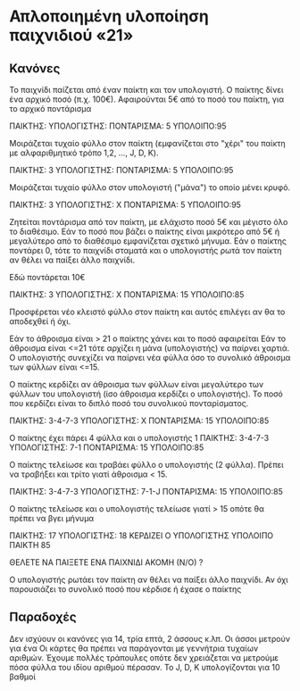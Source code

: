 # Απλοποιημένη υλοποίηση παιχνιδιού «21»

## Κανόνες
Το παιχνίδι παίζεται από έναν παίκτη και τον υπολογιστή.
Ο παίκτης δίνει ένα αρχικό ποσό (π.χ. 100€).
Αφαιρούνται 5€ από το ποσό του παίκτη, για το αρχικό ποντάρισμα

ΠΑΙΚΤΗΣ:   	ΥΠΟΛΟΓΙΣΤΗΣ:     ΠΟΝΤΑΡΙΣΜΑ: 5   ΥΠΟΛΟΙΠΟ:95

Μοιράζεται τυχαίο φύλλο στον παίκτη (εμφανίζεται στο "χέρι" του παίκτη με αλφαριθμητικό τρόπο 1,2, …, J, D, K).

ΠΑΙΚΤΗΣ: 3   	ΥΠΟΛΟΓΙΣΤΗΣ:     ΠΟΝΤΑΡΙΣΜΑ: 5   ΥΠΟΛΟΙΠΟ:95

Μοιράζεται τυχαίο φύλλο στον υπολογιστή ("μάνα") το οποίο μένει κρυφό.

ΠΑΙΚΤΗΣ: 3   	ΥΠΟΛΟΓΙΣΤΗΣ: X     ΠΟΝΤΑΡΙΣΜΑ: 5   ΥΠΟΛΟΙΠΟ:95

Ζητείται ποντάρισμα από τον παίκτη, με ελάχιστο ποσό 5€ και μέγιστο όλο το διαθέσιμο. 
Εάν το ποσό που βάζει ο παίκτης είναι μικρότερο από 5€ ή μεγαλύτερο από το διαθέσιμο εμφανίζεται σχετικό μήνυμα. 
Εάν ο παίκτης ποντάρει 0, τότε το παιχνίδι σταματά και ο υπολογιστής ρωτά τον παίκτη αν θέλει να παίξει άλλο παιχνίδι.

Εδώ ποντάρεται 10€

ΠΑΙΚΤΗΣ: 3  	ΥΠΟΛΟΓΙΣΤΗΣ: Χ   ΠΟΝΤΑΡΙΣΜΑ: 15   ΥΠΟΛΟΙΠΟ:85

Προσφέρεται νέο κλειστό φύλλο στον παίκτη και αυτός επιλέγει αν θα το αποδεχθεί ή όχι.

Εάν το άθροισμα  είναι > 21 ο παίκτης χάνει και το ποσό αφαιρείται
Εάν το άθροισμα είναι <=21 τότε αρχίζει η μάνα (υπολογιστής) να παίρνει χαρτιά. 
Ο υπολογιστής συνεχίζει να παίρνει νέα φύλλα όσο το συνολικό άθροισμα των φύλλων είναι <=15.

Ο παίκτης κερδίζει αν άθροισμα των φύλλων είναι μεγαλύτερο των φύλλων του υπολογιστή (ίσο άθροισμα κερδίζει ο υπολογιστής). 
Το ποσό που κερδίζει είναι το διπλό ποσό του συνολικού πονταρίσματος.

ΠΑΙΚΤΗΣ:  3-4-7-3 ΥΠΟΛΟΓΙΣΤΗΣ: Χ     ΠΟΝΤΑΡΙΣΜΑ: 15   ΥΠΟΛΟΙΠΟ:85

Ο παίκτης έχει πάρει 4 φύλλα και ο υπολογιστής 1
ΠΑΙΚΤΗΣ:  3-4-7-3 ΥΠΟΛΟΓΙΣΤΗΣ: 7-1     ΠΟΝΤΑΡΙΣΜΑ: 15   ΥΠΟΛΟΙΠΟ:85

Ο παίκτης τελείωσε και τραβάει φύλλο ο υπολογιστής (2 φύλλα). 
Πρέπει να τραβήξει και τρίτο γιατί άθροισμα <  15.

ΠΑΙΚΤΗΣ:  3-4-7-3 ΥΠΟΛΟΓΙΣΤΗΣ: 7-1-J   ΠΟΝΤΑΡΙΣΜΑ: 15   ΥΠΟΛΟΙΠΟ:85

Ο παίκτης τελείωσε και ο υπολογιστής τελείωσε γιατί > 15 οπότε θα πρέπει να βγει μήνυμα

ΠΑΙΚΤΗΣ: 17 ΥΠΟΛΟΓΙΣΤΗΣ: 18
ΚΕΡΔΙΖΕΙ Ο ΥΠΟΛΟΓΙΣΤΗΣ
ΥΠΟΛΟΙΠΟ ΠΑΙΚΤΗ 85

ΘΕΛΕΤΕ ΝΑ ΠΑΙΞΕΤΕ ΕΝΑ ΠΑΙΧΝΙΔΙ ΑΚΟΜΗ (Ν/Ο) ?

Ο υπολογιστής ρωτάει τον παίκτη αν θέλει να παίξει άλλο παιχνίδι. 
Αν όχι παρουσιάζει το συνολικό ποσό που κέρδισε ή έχασε ο παίκτης

## Παραδοχές
Δεν ισχύουν οι κανόνες για 14, τρία επτά, 2 άσσους κ.λπ.
Οι άσσοι μετρούν για ένα
Οι κάρτες θα πρέπει να παράγονται με γεννήτρια τυχαίων αριθμών.
Έχουμε πολλές τράπουλες οπότε δεν χρειάζεται να μετρούμε πόσα φύλλα του ιδίου αριθμού πέρασαν.
Το J, D, K υπολογίζονται για 10 βαθμοί

